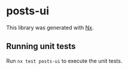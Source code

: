 # posts-ui

This library was generated with [Nx](https://nx.dev).

## Running unit tests

Run `nx test posts-ui` to execute the unit tests.
